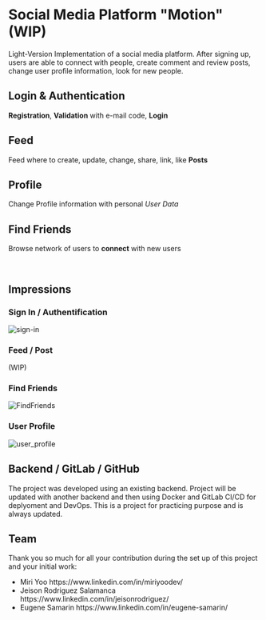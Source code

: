 # Social Media Platform "Motion" (WIP)

Light-Version Implementation of a social media platform. After signing up, users are able to connect with people, create comment and review posts, change user profile information, look for new people.

## Login & Authentication

**Registration**, **Validation** with e-mail code, **Login**

## Feed

Feed where to create, update, change, share, link, like **Posts**

## Profile

Change Profile information with personal *User Data*

## Find Friends

Browse network of users to **connect** with new users

<br>

## Impressions


### Sign In / Authentification
![sign-in](https://user-images.githubusercontent.com/93710089/203817728-103ff719-ff80-4e0d-8751-3e66814274ba.jpg)


### Feed / Post 
(WIP)


### Find Friends
![FindFriends](https://user-images.githubusercontent.com/93710089/203818277-37108561-c8f7-4f75-ab82-721718de808b.JPG)


### User Profile
![user_profile](https://user-images.githubusercontent.com/93710089/203817786-f073d84f-5911-418d-940b-70fceaf22531.jpg)


## Backend / GitLab / GitHub
The project was developed using an existing backend. Project will be updated with another backend and then using Docker and GitLab CI/CD for deplyoment and DevOps. This is a project for practicing purpose and is always updated.

## Team
Thank you so much for all your contribution during the set up of this project and your initial work:
<ul>
<li>Miri Yoo https://www.linkedin.com/in/miriyoodev/</li>
<li>Jeison Rodriguez Salamanca https://www.linkedin.com/in/jeisonrodriguez/</li>
<li>Eugene Samarin https://www.linkedin.com/in/eugene-samarin/</li>
</ul>

